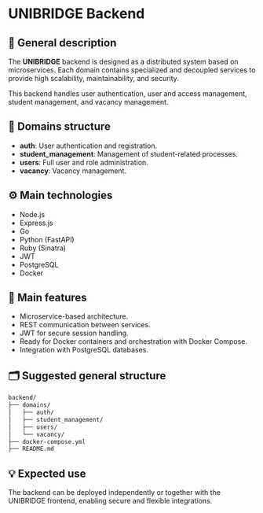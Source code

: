 # UNIBRIDGE Backend

## 📄 General description

The **UNIBRIDGE** backend is designed as a distributed system based on microservices. Each domain contains specialized and decoupled services to provide high scalability, maintainability, and security.

This backend handles user authentication, user and access management, student management, and vacancy management.

## 🧩 Domains structure

- **auth**: User authentication and registration.
- **student_management**: Management of student-related processes.
- **users**: Full user and role administration.
- **vacancy**: Vacancy management.

## ⚙️ Main technologies

- Node.js
- Express.js
- Go
- Python (FastAPI)
- Ruby (Sinatra)
- JWT
- PostgreSQL
- Docker

## 🚀 Main features

- Microservice-based architecture.
- REST communication between services.
- JWT for secure session handling.
- Ready for Docker containers and orchestration with Docker Compose.
- Integration with PostgreSQL databases.

## 🗂️ Suggested general structure

```markdown
backend/
├── domains/
│   ├── auth/
│   ├── student_management/
│   ├── users/
│   └── vacancy/
├── docker-compose.yml
├── README.md
```

## 💡 Expected use

The backend can be deployed independently or together with the UNIBRIDGE frontend, enabling secure and flexible integrations.
